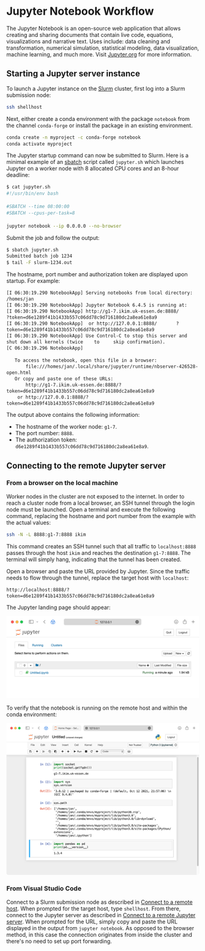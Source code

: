 # Jupyter Notebook Workflow

The Jupyter Notebook is an open-source web application that allows creating and sharing documents that contain live code, equations, visualizations and narrative text. Uses include: data cleaning and transformation, numerical simulation, statistical modeling, data visualization, machine learning, and much more. Visit [Jupyter.org][jupyter-website] for more information.

## Starting a Jupyter server instance

To launch a Jupyter instance on the [Slurm][slurm-guide] cluster, first log into a Slurm submission node:

```sh
ssh shellhost
```

Next, either create a conda environment with the package `notebook` from the channel `conda-forge` or install the package in an existing environment.

```sh
conda create -n myproject -c conda-forge notebook
conda activate myproject
```

The Jupyter startup command can now be submitted to Slurm. Here is a minimal example of an [sbatch][slurm-sbatch] script called `jupyter.sh` which launches Jupyter on a worker node with 8 allocated CPU cores and an 8-hour deadline:

```sh
$ cat jupyter.sh
#!/usr/bin/env bash

#SBATCH --time 08:00:00
#SBATCH --cpus-per-task=8

jupyter notebook --ip 0.0.0.0 --no-browser
```

Submit the job and follow the output:

```sh
$ sbatch jupyter.sh
Submitted batch job 1234
$ tail -F slurm-1234.out
```

The hostname, port number and authorization token are displayed upon startup. For example:

```text
[I 06:30:19.290 NotebookApp] Serving notebooks from local directory: /homes/jan
[I 06:30:19.290 NotebookApp] Jupyter Notebook 6.4.5 is running at:
[I 06:30:19.290 NotebookApp] http://g1-7.ikim.uk-essen.de:8888/       ?token=d6e1289f41b1433b557c06dd78c9d716180dc2a8ea61e8a9
[I 06:30:19.290 NotebookApp]  or http://127.0.0.1:8888/       ?token=d6e1289f41b1433b557c06dd78c9d716180dc2a8ea61e8a9
[I 06:30:19.290 NotebookApp] Use Control-C to stop this server and shut down all kernels (twice    to     skip confirmation).
[C 06:30:19.296 NotebookApp]

   To access the notebook, open this file in a browser:
       file:///homes/jan/.local/share/jupyter/runtime/nbserver-426528-open.html
   Or copy and paste one of these URLs:
       http://g1-7.ikim.uk-essen.de:8888/?token=d6e1289f41b1433b557c06dd78c9d716180dc2a8ea61e8a9
    or http://127.0.0.1:8888/?token=d6e1289f41b1433b557c06dd78c9d716180dc2a8ea61e8a9
```

The output above contains the following information:

- The hostname of the worker node: `g1-7`.
- The port number: `8888`.
- The authorization token: `d6e1289f41b1433b557c06dd78c9d716180dc2a8ea61e8a9`.

## Connecting to the remote Jupyter server

### From a browser on the local machine

Worker nodes in the cluster are not exposed to the internet. In order to reach a cluster node from a local browser, an SSH tunnel through the login node must be launched. Open a terminal and execute the following command, replacing the hostname and port number from the example with the actual values:

```sh
ssh -N -L 8888:g1-7:8888 ikim
```

This command creates an SSH tunnel such that all traffic to `localhost:8888` passes through the host `ikim` and reaches the destination `g1-7:8888`. The terminal will simply hang, indicating that the tunnel has been created.

Open a browser and paste the URL provided by Jupyter. Since the traffic needs to flow through the tunnel, replace the target host with `localhost`:

```text
http://localhost:8888/?token=d6e1289f41b1433b557c06dd78c9d716180dc2a8ea61e8a9
```

The Jupyter landing page should appear:

![Jupyter home](./assets/jupyter-home.png)

To verify that the notebook is running on the remote host and within the conda environment:

![Jupyter home](./assets/jupyter-notebook.png)

### From Visual Studio Code

Connect to a Slurm submission node as described in [Connect to a remote host][vscode-docs-connect-ssh-host]. When prompted for the target host, type `shellhost`. From there, connect to the Jupyter server as described in [Connect to a remote Jupyter server][vscode-docs-remote-jupyter]. When prompted for the URL, simply copy and paste the URL displayed in the output from `jupyter notebook`. As opposed to the browser method, in this case the connection originates from inside the cluster and there's no need to set up port forwarding.

[jupyter-website]: https://jupyter.org
[vscode-docs-connect-ssh-host]: https://code.visualstudio.com/docs/remote/ssh#_connect-to-a-remote-host
[vscode-docs-remote-jupyter]: https://code.visualstudio.com/docs/datascience/jupyter-notebooks#_connect-to-a-remote-jupyter-server
[slurm-guide]: slurm.md
[slurm-sbatch]: slurm.md#sbatch
